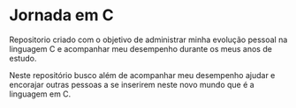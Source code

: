 # Jornada em C
Repositorio criado com o objetivo de administrar minha evolução pessoal na linguagem C e acompanhar meu desempenho durante os meus anos de estudo.

Neste repositório busco além de acompanhar meu desempenho ajudar e encorajar outras pessoas a se inserirem neste novo mundo que é a linguagem em C.
